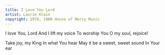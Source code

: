 ```yaml
---
title: I Love You Lord
artist: Laurie Klein
copyright: 1978, 1980 House of Mercy Music
---
```


I love You, Lord
And I lift my voice
To worship You
O my soul, rejoice!

Take joy, my King
In what You hear
May it be a sweet, sweet sound
In Your ear

